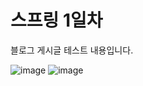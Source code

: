 # 스프링 1일차
블로그 게시글 테스트 내용입니다. <br>

![image](https://cdn.topstarnews.net/news/photo/201901/572180_246763_4411.jpg)
![image](https://user-images.githubusercontent.com/88962266/142732266-ff554325-6fa2-4c59-a78a-dca45ea5db52.jpg)